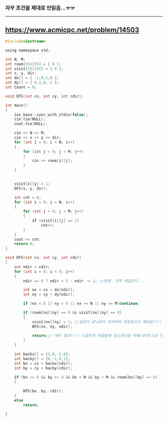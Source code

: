 ### 자꾸 조건을 제대로 안읽음...ㅠㅠ

--------------------------------------------------------------------------------------------------------------
https://www.acmicpc.net/problem/14503
-------------------------------------------------------------------------------------------------------------------
```c
#include<iostream>

using namespace std;

int N, M;
int room[55][55] = { 0 };
int visit[55][55] = { 0 };
int x, y, dir;
int dx[] = { -1,0,1,0 };
int dy[] = { 0,1,0,-1 };
int Count = 0;

void DFS(int cx, int cy, int cdir);

int main()
{
	ios_base::sync_with_stdio(false);
	cin.tie(NULL);
	cout.tie(NULL);

	cin >> N >> M;
	cin >> x >> y >> dir;
	for (int i = 0; i < N; i++)
	{
		for (int j = 0; j < M; j++)
		{
			cin >> room[i][j];
		}
	}

	
	visit[x][y] = 1;
	DFS(x, y, dir);

	int cnt = 0;
	for (int i = 0; i < N; i++)
	{
		for (int j = 0; j < M; j++)
		{
			if (visit[i][j] == 1)
				cnt++;
		}
	}
	cout << cnt;
	return 0;
}

void DFS(int cx, int cy, int cdir)
{
	int ndir = cdir;
	for (int i = 0; i < 4; i++)
	{
		ndir == 0 ? ndir = 3 : ndir -= 1; //방향..자꾸 헷갈린다...

		int nx = cx + dx[ndir];
		int ny = cy + dy[ndir];

		if (nx < 0 || ny < 0 || nx >= N || ny >= M)continue;

		if (room[nx][ny] == 0 && visit[nx][ny] == 0)
		{
			visit[nx][ny] = 1; //방문이 dfs보다 먼저여야 방문표시가 제대로!!!!
			DFS(nx, ny, ndir);
			
			return;// 매우 중요!!!! 다음위치 비었을때 청소한다음 아래(후진)으로 안넘어가고 끝내야함!!
		}
	}

	int backx[] = {1,0,-1,0};
	int backy[] = {0,-1,0,1};
	int bx = cx + backx[cdir];
	int by = cy + backy[cdir];

	if (bx >= 0 && by >= 0 && bx < N && by < M && room[bx][by] == 0)
	{
		
		DFS(bx, by, cdir);
	}
	else
		return;

}
```
